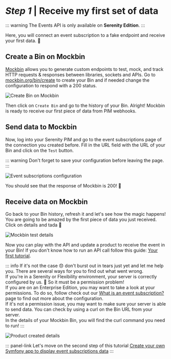 # _Step 1_ | Receive my first set of data

::: warning
The Events API is only available on **Serenity Edition**.
:::

Here, you will connect an event subscription to a fake endpoint and receive your first data. :rocket:

## Create a Bin on Mockbin

[Mockbin](http://mockbin.org/) allows you to generate custom endpoints to test, mock, and track HTTP requests & responses between libraries, sockets and APIs.
Go to [mockbin.org/bin/create](http://mockbin.org/bin/create) to create your Bin and if needed change the configuration to respond with a 200 status.

![Create Bin on Mockbin](/img/getting-started/quick-start-my-first-webhook/create-mockbin.png)

Then click on `Create Bin` and go to the history of your Bin.
Alright! Mockbin is ready to receive our first piece of data from PIM webhooks.

## Send data to Mockbin

Now, log into your Serenity PIM and go to the event subscriptions page of the connection you created before.
Fill in the URL field with the URL of your Bin and click on the `Test` button. 

::: warning
Don't forget to save your configuration before leaving the page.
:::

![Event subscriptions configuration](/img/getting-started/quick-start-my-first-webhook/event-subscription-configuration.png)

You should see that the response of Mockbin is 200! :tada:

## Receive data on Mockbin

Go back to your Bin history, refresh it and let's see how the magic happens!
You are going to be amazed by the first piece of data you just received. Click on details and tada :tada:

![Mockbin test details](/img/getting-started/quick-start-my-first-webhook/mockbin-test-details.png)

Now you can play with the API and update a product to receive the event in your Bin! If you don't know how to run an API call follow this guide: [Your first tutorial](/getting-started/your-first-tutorial-4x/welcome.html).

::: info
If it's not the case :disappointed: don't burst out in tears just yet and let me help you. There are several ways for you to find out what went wrong.  
If you're in a Serenity or Flexibility environment, your server is correctly configured by us. :rocket: So it must be a permission problem!  
If you are on an Enterprise Edition, you may want to take a look at your permissions. To do so, follow check out our [What is an event subscription?](https://help.akeneo.com/pim/serenity/articles/what-is-an-event-subscription.html) page to find out more about the configuration.  
If it's not a permission issue, you may want to make sure your server is able to send data. You can check by using a curl on the Bin URL from your server.    
In the details of your Mockbin Bin, you will find the curl command you need to run!
:::

![Product created details](/img/getting-started/quick-start-my-first-webhook/product-created-details.png)

::: panel-link Let's move on the second step of this tutorial [Create your own Symfony app to display event subscriptions data](/getting-started/quick-start-my-first-webhook/step-2.html)
:::
